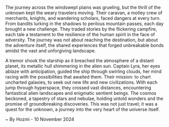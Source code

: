 
The journey across the windswept plains was grueling, but the thrill of the unknown kept the weary travelers moving. Their caravan, a motley crew of merchants, knights, and wandering scholars, faced dangers at every turn. From bandits lurking in the shadows to perilous mountain passes, each day brought a new challenge. They traded stories by the flickering campfire, each tale a testament to the resilience of the human spirit in the face of adversity. The journey was not about reaching the destination, but about the adventure itself, the shared experiences that forged unbreakable bonds amidst the vast and unforgiving landscape.

A tremor shook the starship as it breached the atmosphere of a distant planet, its metallic hull shimmering in the alien sun. Captain Lyra, her eyes ablaze with anticipation, guided the ship through swirling clouds, her mind racing with the possibilities that awaited them. Their mission: to chart uncharted galaxies, to seek out new life and new civilizations. With each jump through hyperspace, they crossed vast distances, encountering fantastical alien landscapes and enigmatic sentient beings. The cosmos beckoned, a tapestry of stars and nebulae, holding untold wonders and the promise of groundbreaking discoveries. This was not just travel; it was a quest for the unknown, a journey into the very heart of the universe itself. 

~ By Hozmi - 10 November 2024
